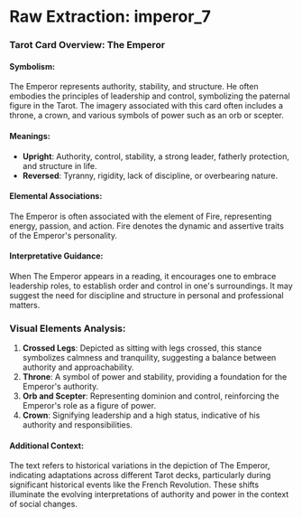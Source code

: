 # Raw Extraction: imperor_7

### Tarot Card Overview: The Emperor

#### Symbolism:
The Emperor represents authority, stability, and structure. He often embodies the principles of leadership and control, symbolizing the paternal figure in the Tarot. The imagery associated with this card often includes a throne, a crown, and various symbols of power such as an orb or scepter.

#### Meanings:
- **Upright**: Authority, control, stability, a strong leader, fatherly protection, and structure in life.
- **Reversed**: Tyranny, rigidity, lack of discipline, or overbearing nature.

#### Elemental Associations:
The Emperor is often associated with the element of Fire, representing energy, passion, and action. Fire denotes the dynamic and assertive traits of the Emperor's personality.

#### Interpretative Guidance:
When The Emperor appears in a reading, it encourages one to embrace leadership roles, to establish order and control in one's surroundings. It may suggest the need for discipline and structure in personal and professional matters.

### Visual Elements Analysis:
1. **Crossed Legs**: Depicted as sitting with legs crossed, this stance symbolizes calmness and tranquility, suggesting a balance between authority and approachability.
2. **Throne**: A symbol of power and stability, providing a foundation for the Emperor's authority.
3. **Orb and Scepter**: Representing dominion and control, reinforcing the Emperor's role as a figure of power.
4. **Crown**: Signifying leadership and a high status, indicative of his authority and responsibilities.

#### Additional Context:
The text refers to historical variations in the depiction of The Emperor, indicating adaptations across different Tarot decks, particularly during significant historical events like the French Revolution. These shifts illuminate the evolving interpretations of authority and power in the context of social changes.